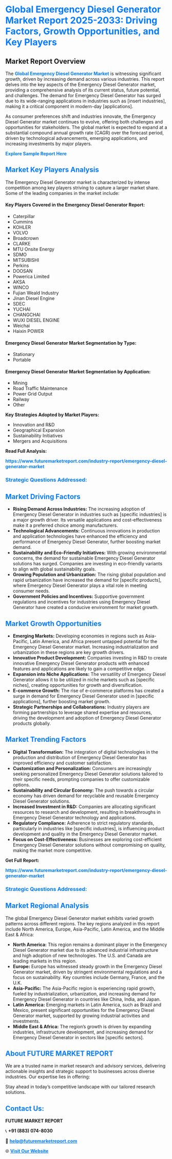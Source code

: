 <h1 style="color: #007BFF;">Global Emergency Diesel Generator Market Report 2025-2033: Driving Factors, Growth Opportunities, and Key Players</h1>

<section id="overview">
<h2>Market Report Overview</h2>
<p>The <a href="https://www.futuremarketreport.com/industry-report/emergency-diesel-generator-market" style="color: #007BFF; text-decoration: none;"><strong>Global Emergency Diesel Generator Market</strong></a> is witnessing significant growth, driven by increasing demand across various industries. This report delves into the key aspects of the Emergency Diesel Generator market, providing a comprehensive analysis of its current status, future potential, and challenges. The demand for Emergency Diesel Generator has surged due to its wide-ranging applications in industries such as [insert industries], making it a critical component in modern-day [applications].</p>
<p>As consumer preferences shift and industries innovate, the Emergency Diesel Generator market continues to evolve, offering both challenges and opportunities for stakeholders. The global market is expected to expand at a substantial compound annual growth rate (CAGR) over the forecast period, driven by technological advancements, emerging applications, and increasing investments by major players.</p>
</section>

<section id="overview">
<p><a href="https://www.futuremarketreport.com/request-sample/reportId=58144" style="color: #007BFF; text-decoration: none;"><strong>Explore Sample Report Here</strong></a></p>
</section>

<section id="key-players">
<h2 style="color: #007BFF;">Market Key Players Analysis</h2>
<p>The Emergency Diesel Generator market is characterized by intense competition among key players striving to capture a larger market share. Some of the leading companies in the market include:</p>
<h4>Key Players Covered in the Emergency Diesel Generator Report:</h4>
<ul><li>Caterpillar</li><li>Cummins</li><li>KOHLER</li><li>VOLVO</li><li>Broadcrown</li><li>CLARKE</li><li>MTU Onsite Energy</li><li>SDMO</li><li>MITSUBISHI</li><li>Perkins</li><li>DOOSAN</li><li>Powerica Limited</li><li>AKSA</li><li>WINCO</li><li>Fujian Weald Industry</li><li>Jinan Diesel Engine</li><li>SDEC</li><li>YUCHAI</li><li>CHANGCHAI</li><li>WUXI DIESEL ENGINE</li><li>Weichai</li><li>Haixin POWER</li></ul>
<h4>Emergency Diesel Generator Market Segmentation by Type:</h4>
<ul><li>Stationary</li><li>Portable</li></ul>

<h4>Emergency Diesel Generator Market Segmentation by Application:</h4>
<ul><li>Mining</li><li>Road Traffic Maintenance</li><li>Power Grid Output</li><li>Railway</li><li>Other</li></ul>
<p><strong>Key Strategies Adopted by Market Players:</strong></p>
<ul>
<li>Innovation and R&D</li>
<li>Geographical Expansion</li>
<li>Sustainability Initiatives</li>
<li>Mergers and Acquisitions</li>
</ul>
</section>

<section>
<p><strong>Read Full Analysis: </strong></p><a href="https://www.futuremarketreport.com/industry-report/emergency-diesel-generator-market" style="color: #007BFF; text-decoration: none;"><strong>https://www.futuremarketreport.com/industry-report/emergency-diesel-generator-market</strong></a>
<h3 style="color: #007BFF;">Strategic Questions Addressed:</h3>
</section>

<section id="driving-factors">
<h2 style="color: #007BFF;">Market Driving Factors</h2>
<ul>
<li><strong>Rising Demand Across Industries:</strong> The increasing adoption of Emergency Diesel Generator in industries such as [specific industries] is a major growth driver. Its versatile applications and cost-effectiveness make it a preferred choice among manufacturers.</li>
<li><strong>Technological Advancements:</strong> Continuous innovations in production and application technologies have enhanced the efficiency and performance of Emergency Diesel Generator, further boosting market demand.</li>
<li><strong>Sustainability and Eco-Friendly Initiatives:</strong> With growing environmental concerns, the demand for sustainable Emergency Diesel Generator solutions has surged. Companies are investing in eco-friendly variants to align with global sustainability goals.</li>
<li><strong>Growing Population and Urbanization:</strong> The rising global population and rapid urbanization have increased the demand for [specific products], where Emergency Diesel Generator plays a vital role in meeting consumer needs.</li>
<li><strong>Government Policies and Incentives:</strong> Supportive government regulations and incentives for industries using Emergency Diesel Generator have created a conducive environment for market growth.</li>
</ul>
</section>

<section id="growth-opportunities">
<h2 style="color: #007BFF;">Market Growth Opportunities</h2>
<ul>
<li><strong>Emerging Markets:</strong> Developing economies in regions such as Asia-Pacific, Latin America, and Africa present untapped potential for the Emergency Diesel Generator market. Increasing industrialization and urbanization in these regions are key growth drivers.</li>
<li><strong>Innovative Product Development:</strong> Companies investing in R&D to create innovative Emergency Diesel Generator products with enhanced features and applications are likely to gain a competitive edge.</li>
<li><strong>Expansion into Niche Applications:</strong> The versatility of Emergency Diesel Generator allows it to be utilized in niche markets such as [specific niches], creating opportunities for growth and diversification.</li>
<li><strong>E-commerce Growth:</strong> The rise of e-commerce platforms has created a surge in demand for Emergency Diesel Generator used in [specific applications], further boosting market growth.</li>
<li><strong>Strategic Partnerships and Collaborations:</strong> Industry players are forming partnerships to leverage shared expertise and resources, driving the development and adoption of Emergency Diesel Generator products globally.</li>
</ul>
</section>

<section id="trending-factors">
<h2 style="color: #007BFF;">Market Trending Factors</h2>
<ul>
<li><strong>Digital Transformation:</strong> The integration of digital technologies in the production and distribution of Emergency Diesel Generator has improved efficiency and customer satisfaction.</li>
<li><strong>Customization and Personalization:</strong> Consumers are increasingly seeking personalized Emergency Diesel Generator solutions tailored to their specific needs, prompting companies to offer customizable options.</li>
<li><strong>Sustainability and Circular Economy:</strong> The push towards a circular economy has driven demand for recyclable and reusable Emergency Diesel Generator solutions.</li>
<li><strong>Increased Investment in R&D:</strong> Companies are allocating significant resources to research and development, resulting in breakthroughs in Emergency Diesel Generator technology and applications.</li>
<li><strong>Regulatory Compliance:</strong> Adherence to strict regulatory standards, particularly in industries like [specific industries], is influencing product development and quality in the Emergency Diesel Generator market.</li>
<li><strong>Focus on Cost-Effectiveness:</strong> Businesses are exploring cost-efficient Emergency Diesel Generator solutions without compromising on quality, making the market more competitive.</li>
</ul>
</section>

<section>
<p><strong>Get Full Report: </strong></p><a href="https://www.futuremarketreport.com/industry-report/emergency-diesel-generator-market" style="color: #007BFF; text-decoration: none;"><strong>https://www.futuremarketreport.com/industry-report/emergency-diesel-generator-market</strong></a>
<h3 style="color: #007BFF;">Strategic Questions Addressed:</h3>
</section>


<section id="regional-analysis">
<h2 style="color: #007BFF;">Market Regional Analysis</h2>
<p>The global Emergency Diesel Generator market exhibits varied growth patterns across different regions. The key regions analyzed in this report include North America, Europe, Asia-Pacific, Latin America, and the Middle East & Africa:</p>
<ul>
<li><strong>North America:</strong> This region remains a dominant player in the Emergency Diesel Generator market due to its advanced industrial infrastructure and high adoption of new technologies. The U.S. and Canada are leading markets in this region.</li>
<li><strong>Europe:</strong> Europe has witnessed steady growth in the Emergency Diesel Generator market, driven by stringent environmental regulations and a focus on sustainability. Key countries include Germany, France, and the U.K.</li>
<li><strong>Asia-Pacific:</strong> The Asia-Pacific region is experiencing rapid growth, fueled by industrialization, urbanization, and increasing demand for Emergency Diesel Generator in countries like China, India, and Japan.</li>
<li><strong>Latin America:</strong> Emerging markets in Latin America, such as Brazil and Mexico, present significant opportunities for the Emergency Diesel Generator market, supported by growing industrial activities and investments.</li>
<li><strong>Middle East & Africa:</strong> The region’s growth is driven by expanding industries, infrastructure development, and increasing demand for Emergency Diesel Generator in sectors like [specific sectors].</li>
</ul>
</section>

<footer>
<h2 style="color: #007BFF;">About FUTURE MARKET REPORT</h2>
<p>We are a trusted name in market research and advisory services, delivering actionable insights and strategic support to businesses across diverse industries. Our expertise lies in offering:</p>

<p>Stay ahead in today’s competitive landscape with our tailored research solutions.</p>

<h2 style="color: #007BFF;">Contact Us:</h2>
<p><strong>FUTURE MARKET REPORT</strong></p>
<p>📞 <strong>+91 (883) 074-8030</strong></p>
<p>📧 <strong><a href="mailto:help@futuremarketreport.com" style="color: #007BFF;">help@futuremarketreport.com</a></strong></p>
<p>🌐 <strong><a href="https://www.futuremarketreport.com/" style="color: #007BFF;">Visit Our Website</a></strong></p>
</footer>